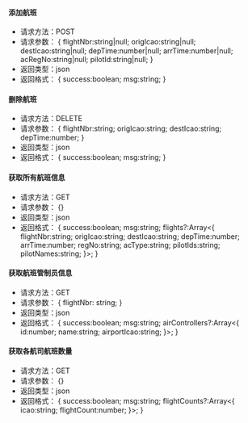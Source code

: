 #### 添加航班
* 请求方法：POST
* 请求参数：
{
    flightNbr:string|null;
    origIcao:string|null;
    destIcao:string|null;
    depTime:number|null;
    arrTime:number|null;
    acRegNo:string|null;
    pilotId:string|null;
}
* 返回类型：json
* 返回格式：
{
	success:boolean;
	msg:string;
}

#### 删除航班
* 请求方法：DELETE
* 请求参数：
{
    flightNbr:string;
    origIcao:string;
    destIcao:string;
    depTime:number;
}
* 返回类型：json
* 返回格式：
{
	success:boolean;
	msg:string;
}

#### 获取所有航班信息
* 请求方法：GET
* 请求参数：
{}
* 返回类型：json
* 返回格式：
{
	success:boolean;
	msg:string;
    flights?:Array<{
        flightNbr:string;
        origIcao:string;
        destIcao:string;
        depTime:number;
        arrTime:number;
        regNo:string;
        acType:string;
        pilotIds:string;
        pilotNames:string;
    }>;
}

#### 获取航班管制员信息
* 请求方法：GET
* 请求参数：
{
    flightNbr: string;
}
* 返回类型：json
* 返回格式：
{
	success:boolean;
	msg:string;
    airControllers?:Array<{
        id:number;
        name:string;
        airportIcao:string;
    }>;
}

#### 获取各航司航班数量
* 请求方法：GET
* 请求参数：
{}
* 返回类型：json
* 返回格式：
{
	success:boolean;
	msg:string;
    flightCounts?:Array<{
        icao:string;
        flightCount:number;
    }>;
}